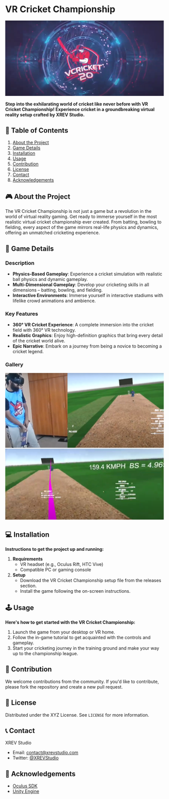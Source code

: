 # VR Cricket Championship

![VR Cricket Championship Banner](images/vrcricket.png)

**Step into the exhilarating world of cricket like never before with VR Cricket Championship! Experience cricket in a groundbreaking virtual reality setup crafted by XREV Studio.**

## 📌 Table of Contents

1. [About the Project](#about-the-project)
2. [Game Details](#game-details)
3. [Installation](#installation)
4. [Usage](#usage)
5. [Contribution](#contribution)
6. [License](#license)
7. [Contact](#contact)
8. [Acknowledgements](#acknowledgements)

## 🎮 About the Project

The VR Cricket Championship is not just a game but a revolution in the world of virtual reality gaming. Get ready to immerse yourself in the most realistic virtual cricket championship ever created. From batting, bowling to fielding, every aspect of the game mirrors real-life physics and dynamics, offering an unmatched cricketing experience.

## 🏏 Game Details

### Description

- **Physics-Based Gameplay**: Experience a cricket simulation with realistic ball physics and dynamic gameplay.
- **Multi-Dimensional Gameplay**: Develop your cricketing skills in all dimensions – batting, bowling, and fielding.
- **Interactive Environments**: Immerse yourself in interactive stadiums with lifelike crowd animations and ambience.

### Key Features

- **360° VR Cricket Experience**: A complete immersion into the cricket field with 360° VR technology.
- **Realistic Graphics**: Enjoy high-definition graphics that bring every detail of the cricket world alive.
- **Epic Narrative**: Embark on a journey from being a novice to becoming a cricket legend.

### Gallery

![VR Cricket Gameplay 1](images/vrcricket2.png)
![VR Cricket Gameplay 2](images/vrcricket3.png)

## 💻 Installation

**Instructions to get the project up and running:**

1. **Requirements**
   - VR headset (e.g., Oculus Rift, HTC Vive)
   - Compatible PC or gaming console
2. **Setup**
   - Download the VR Cricket Championship setup file from the releases section.
   - Install the game following the on-screen instructions.

## 🕹️ Usage

**Here's how to get started with the VR Cricket Championship:**

1. Launch the game from your desktop or VR home.
2. Follow the in-game tutorial to get acquainted with the controls and gameplay.
3. Start your cricketing journey in the training ground and make your way up to the championship league.

## 🤝 Contribution

We welcome contributions from the community. If you'd like to contribute, please fork the repository and create a new pull request.

## 📄 License

Distributed under the XYZ License. See `LICENSE` for more information.

## 📞 Contact

XREV Studio
- Email: contact@xrevstudio.com
- Twitter: [@XREVStudio](https://twitter.com/XREVStudio)

## 👏 Acknowledgements

- [Oculus SDK](https://developer.oculus.com/)
- [Unity Engine](https://unity.com/)
